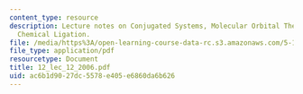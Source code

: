 ```yaml
---
content_type: resource
description: Lecture notes on Conjugated Systems, Molecular Orbital Theory, and Native
  Chemical Ligation.
file: /media/https%3A/open-learning-course-data-rc.s3.amazonaws.com/5-13-organic-chemistry-ii-fall-2006/ac6b1d9027dc5578e405e6860da6b626_12_lec_12_2006.pdf
file_type: application/pdf
resourcetype: Document
title: 12_lec_12_2006.pdf
uid: ac6b1d90-27dc-5578-e405-e6860da6b626
---
```

